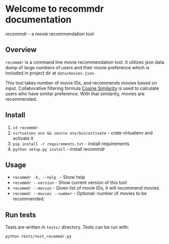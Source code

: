 # Welcome to recommdr documentation

*recommdr* - a movie recommendation tool

## Overview

`recommdr` is a command line movie recommendation tool. It utilizes json data dump
 of large numbers of users and their movie preference which is included in project dir at `data/movies.json`.

 This tool takes number of movie IDs, and recommends movies based on input. Collaborative filtering formula
 [Cosine Similarity](http://en.wikipedia.org/wiki/Cosine_similarity) is used to calculate users who have similar preference.
 With that similarity, movies are recommended.


## Install

1. `cd recommdr`
2. `virtualenv env && source env/bin/activate` - crate virtualenv and activate it
3. `pip install -r requirements.txt` - install requirements
4. `python setup.py install` - install recommdr

## Usage

* `recommdr -h, --help ` - Show help
* `recommdr --version` - Show current version of this tool
* `recommdr --movies` - Given list of movie IDs, it will recommend movies.
* `recommdr --movies --number` - Optional: number of movies to be recommended.

## Run tests

Tests are written in `tests/` directory.
Tests can be run with:

`python tests/test_recommdr.py`
